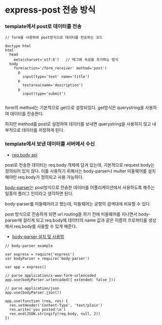 # express-post 전송 방식

### template에서 post로 데이터를 전송
```{.javascript}
// form을 사용하여 post방식으로 데이터를 전송하는 코드

doctype html
html
  head
    meta(charset='utf-8')	// 태그에 속성을 추가하는 방식
  body
    form(action='/form_receiver' method='post')
      p
        input(type='text' name='title')
      p
        textarea(name='description')
      p
        input(type='submit')
        
```

form의 method는 기본적으로 get으로 설정되있다. get방식은 querystring을
사용하여 데이터를 전송한다. 

하지만 method를 post로 설정하여 데이터를 보내면 querystring을 사용하지 않고
내부적으로 데이터를 저장하게 된다.

### template에서 보낸 데이터를 서버에서 수신
- [req.body api](http://expressjs.com/ko/4x/api.html#req.body)

post로 전송한 데이터는 req.body 객체에 담겨 있는데, 기본적으로 request 
body는 정의되어 있지 않다. 이를 사용하기 위해서는 body-parser나 multer 
미들웨어를 설치 해야만 req.body가 정의되고 사용 가능하다.

[body-parser](https://www.npmjs.com/package/body-parser)는
post방식으로 전송한 데이터를 어플리케이션에서 사용하도록 해주는 일종의 
플러그	인이라고 생각하면 된다.

body-parser를 미들웨어라고 했는데, 미들웨어는 공항의 검색대에 비유할 수 있다.

post 방식으로 전송하게 되면 url routing을 하기 전에 미들웨어를 지나면서
body-parser에 걸리게 되고 req.body에 데이터의 name 값과 같은 이름의
프로퍼티를 생성해서 req.body를 사용할 수 있게 해준다.

- [body-parser 설치 및 사용법](https://www.npmjs.com/package/body-parser)


```{.javascript}
// body-parser example

var express = require('express')
var bodyParser = require('body-parser')
 
var app = express()
 
// parse application/x-www-form-urlencoded 
app.use(bodyParser.urlencoded({ extended: false }))
 
// parse application/json 
app.use(bodyParser.json())
 
app.use(function (req, res) {
  res.setHeader('Content-Type', 'text/plain')
  res.write('you posted:\n')
  res.end(JSON.stringify(req.body, null, 2))
})
```
